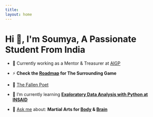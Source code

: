 ```yaml
---
title: 
layout: home
---
```


<h1 >Hi 👋, I'm Soumya, A Passionate Student From India</h1>

- 🔭 Currently working as a Mentor & Treasurer at [AIGP](https://aigp.org.in/)

- ⚡ **Check the [Roadmap](https://soumyak4.github.io/Baduk-Roadmap/) for The Surrounding Game**

- 📄 [The Fallen Poet](https://www.miraquill.com/the_fallen_poet)

- 🌱 I’m currently learning **[Exploratory Data Analysis with Python at INSAID](https://www.insaid.co/certificate-in-data-science-foundation/)**

- 💬 [Ask me](https://t.me/SoumyaK4) about: **Martial Arts for [Body](https://fb.com/WIngChunPalta/) & [Brain](https://soumyak4.github.io/Baduk-Roadmap/)**
